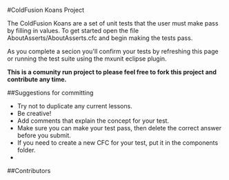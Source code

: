#ColdFusion Koans Project

The ColdFusion Koans are a set of unit tests that the user must make pass by filling in values. To get started 
open the file AboutAsserts/AboutAsserts.cfc and begin making the tests pass.

As you complete a secion you'll confirm your tests by refreshing this page or running the test suite using the mxunit eclipse plugin.

**This is a comunity run project to please feel free to fork this project and contribute any time.**

##Suggestions for committing

* Try not to duplicate any current lessons.
* Be creative!
* Add comments that explain the concept for your test.
* Make sure you can make your test pass, then delete the correct answer before you submit.
* If you need to create a new CFC for your test, put it in the components folder. 
* 

##Contributors